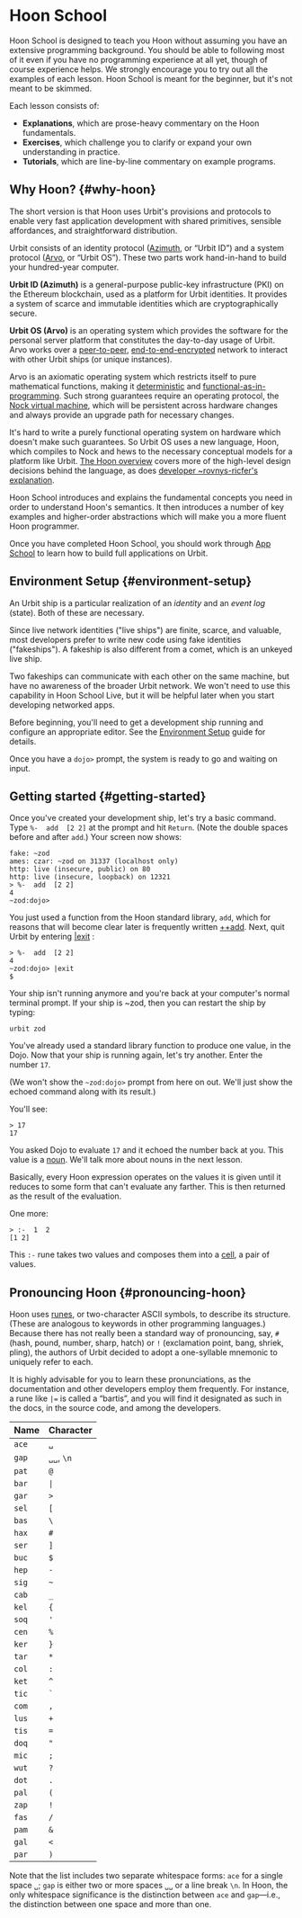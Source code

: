 # Hoon School

Hoon School is designed to teach you Hoon without assuming you have an extensive programming background. You should be able to following most of it even if you have no programming experience at all yet, though of course experience helps. We strongly encourage you to try out all the examples of each lesson. Hoon School is meant for the beginner, but it's not meant to be skimmed.

Each lesson consists of:
- **Explanations**, which are prose-heavy commentary on the Hoon fundamentals.
- **Exercises**, which challenge you to clarify or expand your own understanding in practice.
- **Tutorials**, which are line-by-line commentary on example programs.

## Why Hoon? {#why-hoon}

The short version is that Hoon uses Urbit's provisions and protocols to enable very fast application development with shared primitives, sensible affordances, and straightforward distribution.

Urbit consists of an identity protocol ([Azimuth](../../glossary/azimuth.md), or “Urbit ID”) and a system protocol ([Arvo](../../glossary/arvo.md), or “Urbit OS”). These two parts work hand-in-hand to build your hundred-year computer.

**Urbit ID (Azimuth)** is a general-purpose public-key infrastructure (PKI) on the Ethereum blockchain, used as a platform for Urbit identities. It provides a system of scarce and immutable identities which are cryptographically secure.

**Urbit OS (Arvo)** is an operating system which provides the software for the personal server platform that constitutes the day-to-day usage of Urbit. Arvo works over a [peer-to-peer](https://en.wikipedia.org/wiki/Peer-to-peer), [end-to-end-encrypted](https://en.wikipedia.org/wiki/End-to-end_encryption) network to interact with other Urbit ships (or unique instances).

Arvo is an axiomatic operating system which restricts itself to pure mathematical functions, making it [deterministic](https://en.wikipedia.org/wiki/Deterministic_algorithm) and [functional-as-in-programming](https://en.wikipedia.org/wiki/Functional_programming). Such strong guarantees require an operating protocol, the [Nock virtual machine](../../language/nock/reference/definition.md), which will be persistent across hardware changes and always provide an upgrade path for necessary changes.

It's hard to write a purely functional operating system on hardware which doesn't make such guarantees. So Urbit OS uses a new language, Hoon, which compiles to Nock and hews to the necessary conceptual models for a platform like Urbit. [The Hoon overview](../../language/hoon) covers more of the high-level design decisions behind the language, as does [developer ~rovnys-ricfer's explanation](https://urbit.org/blog/why-hoon/).

Hoon School introduces and explains the fundamental concepts you need in order to understand Hoon's semantics. It then introduces a number of key examples and higher-order abstractions which will make you a more fluent Hoon programmer.

Once you have completed Hoon School, you should work through [App School](../app-school) to learn how to build full applications on Urbit.

## Environment Setup {#environment-setup}

An Urbit ship is a particular realization of an _identity_ and an _event log_ (state). Both of these are necessary.

Since live network identities ("live ships") are finite, scarce, and valuable, most developers prefer to write new code using fake identities ("fakeships"). A fakeship is also different from a comet, which is an unkeyed live ship.

Two fakeships can communicate with each other on the same machine, but have no awareness of the broader Urbit network. We won't need to use this capability in Hoon School Live, but it will be helpful later when you start developing networked apps.

Before beginning, you'll need to get a development ship running and configure an appropriate editor. See the [Environment Setup](../environment.md) guide for details.

Once you have a `dojo>` prompt, the system is ready to go and waiting on input.

## Getting started {#getting-started}

Once you've created your development ship, let's try a basic command. Type `%-  add  [2 2]` at the prompt and hit `Return`. (Note the double spaces before and after `add`.)  Your screen now shows:

```hoon
fake: ~zod
ames: czar: ~zod on 31337 (localhost only)
http: live (insecure, public) on 80
http: live (insecure, loopback) on 12321
> %-  add  [2 2]
4
~zod:dojo>
```

You just used a function from the Hoon standard library, `add`, which for reasons that will become clear later is frequently written [++add](../../language/hoon/reference/stdlib/1a.md#add). Next, quit Urbit by entering [|exit](../../manual/os/dojo-tools.md#exit) :

```hoon
> %-  add  [2 2]
4
~zod:dojo> |exit
$
```

Your ship isn't running anymore and you're back at your computer's normal terminal prompt. If your ship is ~zod, then you can restart the ship by typing:

```hoon
urbit zod
```

You've already used a standard library function to produce one value, in the Dojo. Now that your ship is running again, let's try another. Enter the number `17`.

(We won't show the `~zod:dojo>` prompt from here on out. We'll just show the echoed command along with its result.)

You'll see:

```hoon
> 17
17
```

You asked Dojo to evaluate `17` and it echoed the number back at you. This value is a [noun](../../glossary/noun.md). We'll talk more about nouns in the next lesson.

Basically, every Hoon expression operates on the values it is given until it reduces to some form that can't evaluate any farther. This is then returned as the result of the evaluation.

One more:

```hoon
> :-  1  2
[1 2]
```

This `:-` rune takes two values and composes them into a [cell](../../glossary/cell.md), a pair of values.


## Pronouncing Hoon {#pronouncing-hoon}

Hoon uses [runes](../../glossary/rune.md), or two-character ASCII symbols, to describe its structure. (These are analogous to keywords in other programming languages.)  Because there has not really been a standard way of pronouncing, say, `#` (hash, pound, number, sharp, hatch) or `!` (exclamation point, bang, shriek, pling), the authors of Urbit decided to adopt a one-syllable mnemonic to uniquely refer to each.

It is highly advisable for you to learn these pronunciations, as the documentation and other developers employ them frequently. For instance, a rune like `|=` is called a “bartis”, and you will find it designated as such in the docs, in the source code, and among the developers.

| Name  | Character  |
|-------|------------|
| `ace` | `␣`        |
| `gap` | `␣␣`, `\n` |
| `pat` | `@`        |
| `bar` | `\|`        |
| `gar` | `>`        |
| `sel` | `[`        |
| `bas` | `\`        |
| `hax` | `#`        |
| `ser` | `]`        |
| `buc` | `$`        |
| `hep` | `-`        |
| `sig` | `~`        |
| `cab` | `_`        |
| `kel` | `{`        |
| `soq` | `'`        |
| `cen` | `%`        |
| `ker` | `}`        |
| `tar` | `*`        |
| `col` | `:`        |
| `ket` | `^`        |
| `tic` | `` ` ``    |
| `com` | `,`        |
| `lus` | `+`        |
| `tis` | `=`        |
| `doq` | `"`        |
| `mic` | `;`        |
| `wut` | `?`        |
| `dot` | `.`        |
| `pal` | `(`        |
| `zap` | `!`        |
| `fas` | `/`        |
| `pam` | `&`        |
| `gal` | `<`        |
| `par` | `)`        |

Note that the list includes two separate whitespace forms: `ace` for a single space `␣`; `gap` is either two or more spaces `␣␣` or a line break `\n`. In Hoon, the only whitespace significance is the distinction between `ace` and `gap`—i.e., the distinction between one space and more than one.
